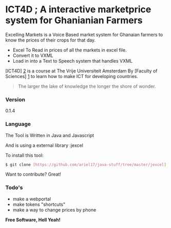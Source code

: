 # ICT4D ; A interactive marketprice system for Ghanianian Farmers

Excelling Markets is a Voice Based market system for Ghanaian farmers to know the prices of their crops for that day.

  - Excel To Read in prices of all the markets in excel file.
  - Convert it to VXML
  - Load in into a Text to Speech system that handles VXML

[ICT4D] [2] is a course at The Vrije Universiteit Amsterdam By [Faculty of Sciences] [1] to learn how to make ICT for developing countries.

> The larger the lake of knowledge the longer the shore of wonder.

### Version
0.1.4

### Language

The Tool is Written in Java and Javascript

And is using a external library :jexcel

To install this tool:

```sh
$ git clone [https://github.com/ariel17/java-stuff/tree/master/jexcel] jexcel

```

Want to contribute? Great!

### Todo's

 - make a webportal
 - make tokens "shortcuts"
 - make a way to change prices by phone

**Free Software, Hell Yeah!**

[1]:http://www.few.vu.nl
[2]:http://www.vu.nl/nl/studiegids/2012-2013/master/a-b/artificial-intelligence/index.asp?view=module&origin=50769306x50769301&id=50765526

[@tjholowaychuk]:http://twitter.com/tjholowaychuk
[express]:http://expressjs.com
[AngularJS]:http://angularjs.org
[Gulp]:http://gulpjs.com
